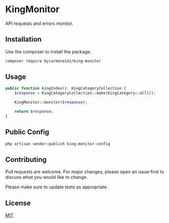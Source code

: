 # KingMonitor

API requests and errors monitor.

## Installation

Use the composer to install the package.

```bash
composer require bycarmona141/king-monitor
```

## Usage

```php
public function kingIndex(): KingCategoryCollection {
    $response = KingCategoryCollection::make(KingCategory::all());

    KingMonitor::monitor($response);

    return $response;
}
```

## Public Config

```bash
php artisan vendor:publish king-monitor-config
```

## Contributing

Pull requests are welcome. For major changes, please open an issue first
to discuss what you would like to change.

Please make sure to update tests as appropriate.

## License

[MIT](./LICENSE.md)

